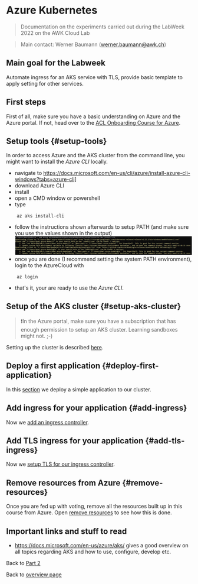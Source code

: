# Azure Kubernetes

>Documentation on the experiments carried out during the LabWeek 2022 on the AWK Cloud Lab

>Main contact: Werner Baumann (werner.baumann@awk.ch)

## Main goal for the Labweek
Automate ingress for an AKS service with TLS, provide basic template to apply setting for other services.

## First steps

First of all, make sure you have a basic understanding on Azure and the Azure portal. If not, head over to the [ACL Onboarding Course for Azure](https://github.com/awkgroupag/ITA-ACL-Onboarding/blob/main/Azure_version/main.md).

## Setup tools {#setup-tools}
In order to access Azure and the AKS cluster from the command line, you might want to install the *Azure CLI* locally.
- navigate to https://docs.microsoft.com/en-us/cli/azure/install-azure-cli-windows?tabs=azure-cli]
- download Azure CLI
- install
- open a CMD window or powershell
- type
```
    az aks install-cli
```

- follow the instructions shown afterwards to setup PATH (and make sure you use the values shown in the output) ![example output for command az aks install-cli](az-aks-install.png)
- once you are done (I recommend setting the system PATH environment), login to the AzureCloud with
```
    az login
```
- that's it, your are ready to use the *Azure CLI*.

## Setup of the AKS cluster {#setup-aks-cluster}
>❗In the Azure portal, make sure you have a subscription that has enough permission to setup an AKS cluster. Learning sandboxes might not. ;-)

Setting up the cluster is described [here](1-setup-cluster/README.md).

## Deploy a first application {#deploy-first-application}
In this [section](2-deploy-first-application/README.md) we deploy a simple application to our cluster.

## Add ingress for your application {#add-ingress}
Now we [add an ingress controller](3-add-ingress/README.md).

## Add TLS ingress for your application {#add-tls-ingress}
Now we [setup TLS for our ingress controller](4-add-tls-ingress/README.md).

## Remove resources from Azure {#remove-resources}
Once you are fed up with voting, remove all the resources built up in this course from Azure. Open [remove resources](4-remove-resources/README.md) to see how this is done.



## Important links and stuff to read
- https://docs.microsoft.com/en-us/azure/aks/
    gives a good overview on all topics regarding AKS and how to use, configure, develop etc.





Back to [Part 2](../../main.md)

Back to [overview page](../../../main.md)